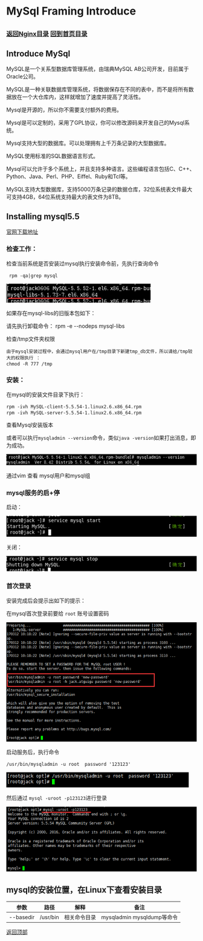 MySql Framing Introduce
====
##
### [返回Nginx目录](./NginxDirectory.md) [回到首页目录](/README.md)

## Introduce MySql

MySQL是一个关系型数据库管理系统，由瑞典MySQL AB公司开发，目前属于Oracle公司。

MySQL是一种关联数据库管理系统，将数据保存在不同的表中，而不是将所有数据放在一个大仓库内，这样就增加了速度并提高了灵活性。
 
Mysql是开源的，所以你不需要支付额外的费用。

Mysql是可以定制的，采用了GPL协议，你可以修改源码来开发自己的Mysql系统。

Mysql支持大型的数据库。可以处理拥有上千万条记录的大型数据库。

MySQL使用标准的SQL数据语言形式。

Mysql可以允许于多个系统上，并且支持多种语言。这些编程语言包括C、C++、Python、Java、Perl、PHP、Eiffel、Ruby和Tcl等。

MySQL支持大型数据库，支持5000万条记录的数据仓库，32位系统表文件最大可支持4GB，64位系统支持最大的表文件为8TB。

## Installing mysql5.5 

[官网下载地址](http://dev.mysql.com/downloads/mysql/)

### 检查工作：

   检查当前系统是否安装过mysql执行安装命令前，先执行查询命令

     rpm -qa|grep mysql

![](./img/mysqlLib.png)

如果存在mysql-libs的旧版本包如下：

请先执行卸载命令：
    rpm -e --nodeps  mysql-libs

检查/tmp文件夹权限

	由于mysql安装过程中，会通过mysql用户在/tmp目录下新建tmp_db文件，所以请给/tmp较大的权限执行 ：
    chmod -R 777 /tmp

### 安装：

在mysql的安装文件目录下执行：

	rpm -ivh MySQL-client-5.5.54-1.linux2.6.x86_64.rpm
	rpm -ivh MySQL-server-5.5.54-1.linux2.6.x86_64.rpm

查看Mysql安装版本

或者可以执行`mysqladmin --version`命令，类似`java -version`如果打出消息，即为成功。

![](./img/version.png)

通过vim 查看 mysql用户和mysql组

### mysql服务的启+停

启动：

![](./img/start.png)

关闭：

![](./img/stop.png)

### 首次登录

 安装完成后会提示出如下的提示：

在mysql首次登录前要给 `root` 账号设置密码

![](./img/installing.png)

启动服务后，执行命令

	/usr/bin/mysqladmin -u root  password '123123'

![](./img/setUser.png)

然后通过 `mysql -uroot -p123123`进行登录

![](./img/enter.png)
	
	
## mysql的安装位置，在Linux下查看安装目录 

|参数|路径|解释|备注|
| :--: | :--: | :--: | :--: |
| --basedir | /usr/bin | 相关命令目录 | mysqladmin mysqldump等命令 |
[返回顶部](#readme)	
